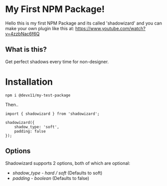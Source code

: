# My First NPM Package!
Hello this is my first NPM Package and its called 'shadowizard' and you can make your own plugin like this at:  https://www.youtube.com/watch?v=4zzbNac6f6Q

## What is this?

Get perfect shadows every time for non-designer.

# Installation

`npm i @devx11/my-test-package`

Then..

```
import { shadowizard } from 'shadowizard';

shadowizard({
    shadow_type: 'soft',
    padding: false
});
```

## Options

Shadowizard supports 2 options, both of which are optional:

* *shadow_type* - _hard / soft_ (Defaults to soft)
* *padding* - _boolean_ (Defaults to false)
